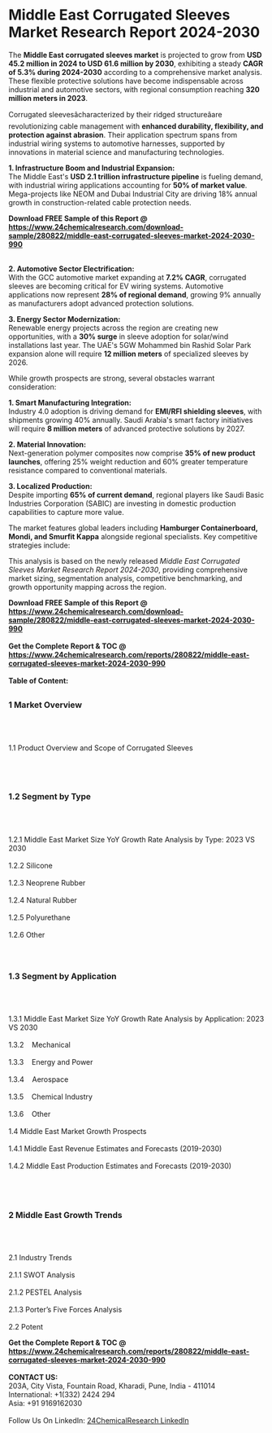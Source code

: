 <h1>Middle East Corrugated Sleeves Market Research Report 2024-2030</h1><p>The <strong>Middle East corrugated sleeves market</strong> is projected to grow from <strong>USD 45.2 million in 2024 to USD 61.6 million by 2030</strong>, exhibiting a steady <strong>CAGR of 5.3% during 2024-2030</strong> according to a comprehensive market analysis. These flexible protective solutions have become indispensable across industrial and automotive sectors, with regional consumption reaching <strong>320 million meters in 2023</strong>.</p><p>Corrugated sleevesâcharacterized by their ridged structureâare revolutionizing cable management with <strong>enhanced durability, flexibility, and protection against abrasion</strong>. Their application spectrum spans from industrial wiring systems to automotive harnesses, supported by innovations in material science and manufacturing technologies.</p><p><strong>1. Infrastructure Boom and Industrial Expansion:</strong><br>
The Middle East's <strong>USD 2.1 trillion infrastructure pipeline</strong> is fueling demand, with industrial wiring applications accounting for <strong>50% of market value</strong>. Mega-projects like NEOM and Dubai Industrial City are driving 18% annual growth in construction-related cable protection needs.</p><div><b>Download FREE Sample of this Report @ 
            <a href="https://www.24chemicalresearch.com/download-sample/280822/middle-east-corrugated-sleeves-market-2024-2030-990">
            https://www.24chemicalresearch.com/download-sample/280822/middle-east-corrugated-sleeves-market-2024-2030-990</a></b></div><br><p><strong>2. Automotive Sector Electrification:</strong><br>
With the GCC automotive market expanding at <strong>7.2% CAGR</strong>, corrugated sleeves are becoming critical for EV wiring systems. Automotive applications now represent <strong>28% of regional demand</strong>, growing 9% annually as manufacturers adopt advanced protection solutions.</p><p><strong>3. Energy Sector Modernization:</strong><br>
Renewable energy projects across the region are creating new opportunities, with a <strong>30% surge</strong> in sleeve adoption for solar/wind installations last year. The UAE's 5GW Mohammed bin Rashid Solar Park expansion alone will require <strong>12 million meters</strong> of specialized sleeves by 2026.</p><p>While growth prospects are strong, several obstacles warrant consideration:</p><p><strong>1. Smart Manufacturing Integration:</strong><br>
Industry 4.0 adoption is driving demand for <strong>EMI/RFI shielding sleeves</strong>, with shipments growing 40% annually. Saudi Arabia's smart factory initiatives will require <strong>8 million meters</strong> of advanced protective solutions by 2027.</p><p><strong>2. Material Innovation:</strong><br>
Next-generation polymer composites now comprise <strong>35% of new product launches</strong>, offering 25% weight reduction and 60% greater temperature resistance compared to conventional materials.</p><p><strong>3. Localized Production:</strong><br>
Despite importing <strong>65% of current demand</strong>, regional players like Saudi Basic Industries Corporation (SABIC) are investing in domestic production capabilities to capture more value.</p><p>The market features global leaders including <strong>Hamburger Containerboard, Mondi, and Smurfit Kappa</strong> alongside regional specialists. Key competitive strategies include:</p><p>This analysis is based on the newly released <em>Middle East Corrugated Sleeves Market Research Report 2024-2030</em>, providing comprehensive market sizing, segmentation analysis, competitive benchmarking, and growth opportunity mapping across the region.</p><div><b>Download FREE Sample of this Report @ 
            <a href="https://www.24chemicalresearch.com/download-sample/280822/middle-east-corrugated-sleeves-market-2024-2030-990">
            https://www.24chemicalresearch.com/download-sample/280822/middle-east-corrugated-sleeves-market-2024-2030-990</a></b></div><br><div><b>Get the Complete Report & TOC @ 
            <a href="https://www.24chemicalresearch.com/reports/280822/middle-east-corrugated-sleeves-market-2024-2030-990">
            https://www.24chemicalresearch.com/reports/280822/middle-east-corrugated-sleeves-market-2024-2030-990</a></b></div><br>
            <b>Table of Content:</b><p><h2><span style="font-size:16px"><strong>1 Market Overview&nbsp;&nbsp; &nbsp;</strong></span></h2><br />
<br />
<p>1.1 Product Overview and Scope of Corrugated Sleeves&nbsp;</p><br />
<br />
<h2><strong><span style="font-size:16px">1.2 Segment by Type&nbsp;&nbsp; &nbsp;</span></strong></h2><br />
<br />
<p>1.2.1 Middle East Market Size YoY Growth Rate Analysis by Type: 2023 VS 2030&nbsp;&nbsp; &nbsp;<br /><br />
1.2.2 Silicone&nbsp;&nbsp; &nbsp;<br /><br />
1.2.3 Neoprene Rubber<br /><br />
1.2.4 Natural Rubber<br /><br />
1.2.5 Polyurethane<br /><br />
1.2.6 Other<br /><br />
<br />
<h2><span style="font-size:16px"><strong>1.3 Segment by Application&nbsp;&nbsp;</strong></span></h2><br />
<br />
<p>1.3.1 Middle East Market Size YoY Growth Rate Analysis by Application: 2023 VS 2030&nbsp;&nbsp; &nbsp;<br /><br />
1.3.2&nbsp;&nbsp; &nbsp;Mechanical<br /><br />
1.3.3&nbsp;&nbsp; &nbsp;Energy and Power<br /><br />
1.3.4&nbsp;&nbsp; &nbsp;Aerospace<br /><br />
1.3.5&nbsp;&nbsp; &nbsp;Chemical Industry<br /><br />
1.3.6&nbsp;&nbsp; &nbsp;Other<br /><br />
1.4 Middle East Market Growth Prospects&nbsp;&nbsp; &nbsp;<br /><br />
1.4.1 Middle East Revenue Estimates and Forecasts (2019-2030)&nbsp;&nbsp; &nbsp;<br /><br />
1.4.2 Middle East Production Estimates and Forecasts (2019-2030)&nbsp;&nbsp;</p><br />
<br />
<h2><span style="font-size:16px"><strong>2 Middle East Growth Trends&nbsp;&nbsp; &nbsp;</strong></span></h2><br />
<br />
<p>2.1 Industry Trends&nbsp;&nbsp; &nbsp;<br /><br />
2.1.1 SWOT Analysis&nbsp;&nbsp; &nbsp;<br /><br />
2.1.2 PESTEL Analysis&nbsp;&nbsp; &nbsp;<br /><br />
2.1.3 Porter&rsquo;s Five Forces Analysis&nbsp;&nbsp; &nbsp;<br /><br />
2.2 Potent</p><div><b>Get the Complete Report & TOC @ 
            <a href="https://www.24chemicalresearch.com/reports/280822/middle-east-corrugated-sleeves-market-2024-2030-990">
            https://www.24chemicalresearch.com/reports/280822/middle-east-corrugated-sleeves-market-2024-2030-990</a></b></div><br><b>CONTACT US:</b><br>
            203A, City Vista, Fountain Road, Kharadi, Pune, India - 411014<br>
            International: +1(332) 2424 294<br>
            Asia: +91 9169162030 <br><br>
            Follow Us On LinkedIn: <a href="https://www.linkedin.com/company/24chemicalresearch/">24ChemicalResearch LinkedIn</a>